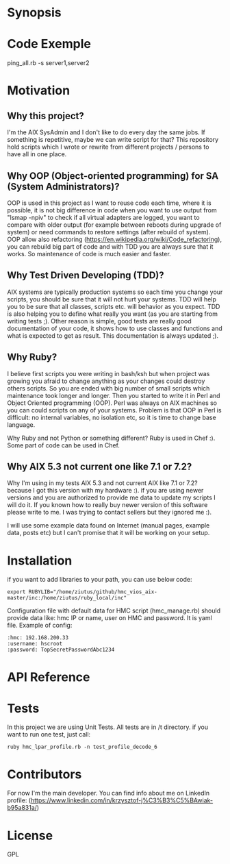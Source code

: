 # Synopsis

# Code Exemple
ping_all.rb -s server1,server2

# Motivation
## Why this project?
I'm the AIX SysAdmin and I don't like to do every day the same jobs. If something is repetitive, maybe we can write script for that?
This repository hold scripts which I wrote or rewrite from different projects / persons to have all in one place.

## Why OOP (Object-oriented programming) for SA (System Administrators)?
OOP is used in this project as I want to reuse code each time, where it is possible, 
it is not big difference in code when you want to use
output from "lsmap -npiv" to check if all virtual adapters are logged, you want to compare with older output (for example between reboots during
upgrade of system) or need commands to restore settings (after rebuild of system).
OOP allow also refactoring (https://en.wikipedia.org/wiki/Code_refactoring), you can rebuild big part of code and 
with TDD you are always sure that it works. So maintenance of code is much easier and faster.

## Why  Test Driven Developing (TDD)?
AIX systems are typically production systems so each time you change your scripts, you should be sure that it will not hurt your systems.
TDD will help you to be sure that all classes, scripts etc. will behavior as you expect. TDD is also helping you to define what really you 
want (as you are starting from writing tests ;). Other reason is simple, good tests are really good documentation of your code, it shows how
to use classes and functions and what is expected to get as result. This documentation is always updated ;).

## Why Ruby?
I believe first scripts you were writing in bash/ksh but when project was growing you afraid to change anything as your changes could destroy 
others scripts. So you are ended with big number of small scripts which maintenance took longer and longer. Then you started to write it in Perl 
and Object Oriented programming (OOP). Perl was always on AIX machines so you can could scripts on any of your systems. Problem is that OOP in Perl 
is difficult: no internal variables, no isolation etc, so it is time to change base language. 

Why Ruby and not Python or something different? Ruby is used in Chef :). Some part of code can be used in Chef.


## Why AIX 5.3 not current one like 7.1 or 7.2?
Why I'm using in my tests AIX 5.3 and not current AIX like 7.1 or 7.2? because I got this version with my hardware :). 
if you are using newer versions and you are authorized to provide me data to update my scripts I will do it. 
If you known how to really buy newer version of this software please write to me. I was trying to contact sellers but they ignored me :).

I will use some example data found on Internet (manual pages, example data, posts etc) but I can't promise that it will be working on your setup.

# Installation
if you want to add libraries to your path, you can use below code:

```
export RUBYLIB="/home/ziutus/github/hmc_vios_aix-master/inc:/home/ziutus/ruby_local/inc"
```

Configuration file with default data for HMC script (hmc_manage.rb) should provide data like: hmc IP or name, user on HMC and password. It is yaml file. 
Example of config:

```
:hmc: 192.168.200.33
:username: hscroot
:password: TopSecretPasswordAbc1234
```

# API Reference

# Tests
In this project we are using Unit Tests. All tests are in /t directory. if you want to run one test, just call:
```
ruby hmc_lpar_profile.rb -n test_profile_decode_6
```

# Contributors
For now I'm the main developer. You can find info about me on LinkedIn profile: (https://www.linkedin.com/in/krzysztof-j%C3%B3%C5%BAwiak-b95a831a/)

# License
GPL